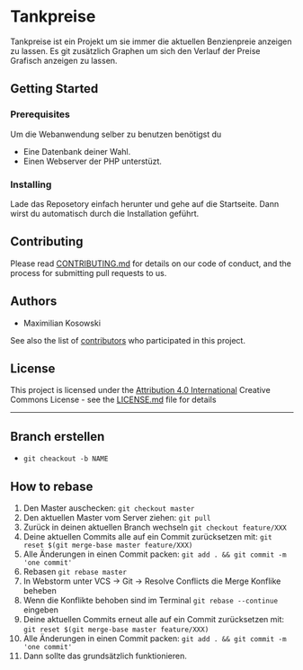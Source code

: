# Tankpreise

Tankpreise ist ein Projekt um sie immer die aktuellen Benzienpreie anzeigen zu lassen. Es git zusätzlich Graphen um sich den Verlauf der Preise Grafisch anzeigen zu lassen. 

## Getting Started

### Prerequisites

Um die Webanwendung selber zu benutzen benötigst du

- Eine Datenbank deiner Wahl.
- Einen Webserver der PHP unterstüzt.

### Installing

Lade das Reposetory einfach herunter und gehe auf die Startseite. Dann wirst du automatisch durch die Installation geführt.

## Contributing

Please read [CONTRIBUTING.md](CONTRIBUTING.md) for details on our code of conduct, and the process for submitting pull requests to us.

## Authors

* Maximilian Kosowski

See also the list of [contributors](https://github.com/PurpleBooth/a-good-readme-template/contributors) who participated in this project.

## License

This project is licensed under the [Attribution 4.0 International](LICENSE.md) Creative Commons License - see the [LICENSE.md](LICENSE.md) file for details

-----
## Branch erstellen
- `git cheackout -b NAME`

## How to rebase
1. Den Master auschecken: `git checkout master`
2. Den aktuellen Master vom Server ziehen: `git pull`
3. Zurück in deinen aktuellen Branch wechseln `git checkout feature/XXX`
4. Deine aktuellen Commits alle auf ein Commit zurücksetzen mit: `git reset $(git merge-base master feature/XXX)`
5. Alle Änderungen in einen Commit packen: `git add . && git commit -m 'one commit'`
6. Rebasen `git rebase master`
7. In Webstorm unter VCS -> Git -> Resolve Conflicts die Merge Konflike beheben
8. Wenn die Konflikte behoben sind im Terminal `git rebase --continue` eingeben
9. Deine aktuellen Commits erneut alle auf ein Commit zurücksetzen mit: `git reset $(git merge-base master feature/XXX)`
10. Alle Änderungen in einen Commit packen: `git add . && git commit -m 'one commit'`
11. Dann sollte das grundsätzlich funktionieren. 